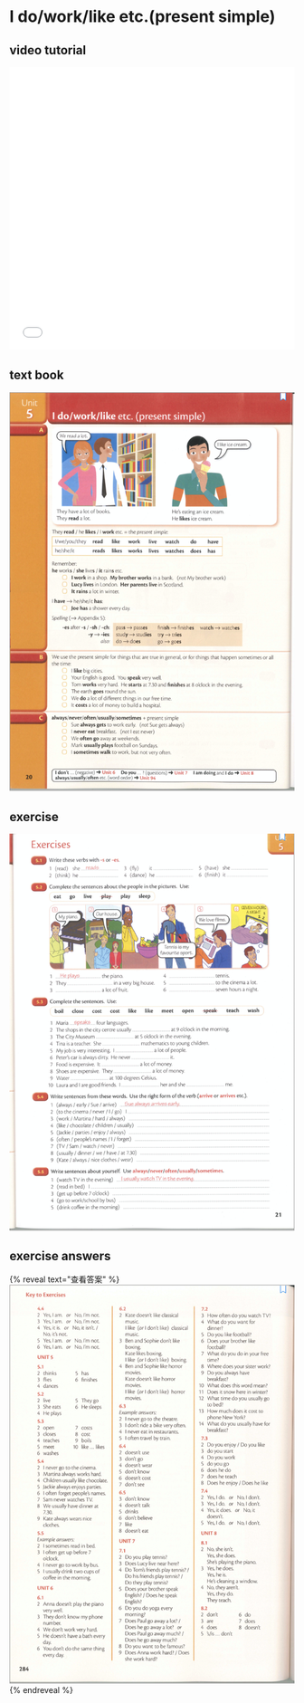 # I do/work/like etc.(present simple)

## video tutorial

<iframe src="//player.bilibili.com/player.html?aid=61143002&bvid=BV1tt411w72A&cid=107474485&page=7" scrolling="no"  height=500 width=100% frameborder="no" framespacing="0" allowfullscreen="true"> </iframe>

## text book
![text book](images/5_unit.png)

## exercise
![exercise](images/5_exercises.png)

## exercise answers
{% reveal text="查看答案" %}
![answers](images/2_exercises_answers.png)
{% endreveal %}


